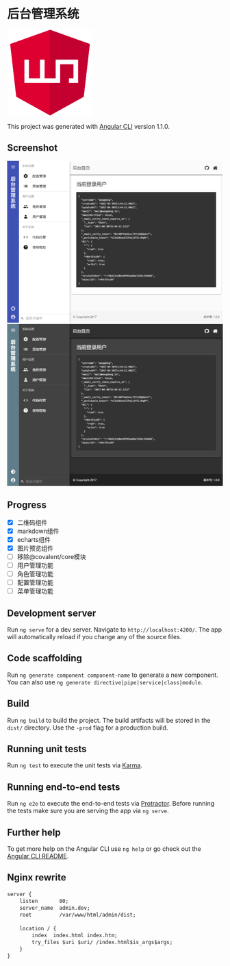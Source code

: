 # 后台管理系统

![logo](src/assets/logo.png)

This project was generated with [Angular CLI](https://github.com/angular/angular-cli) version 1.1.0.

## Screenshot

![light theme](screenshot/light-theme.png)
![dark theme](screenshot/dark-theme.png)

## Progress

- [x] 二维码组件
- [x] markdown组件
- [x] echarts组件
- [x] 图片预览组件
- [ ] 移除@covalent/core模块
- [ ] 用户管理功能
- [ ] 角色管理功能
- [ ] 配置管理功能
- [ ] 菜单管理功能

## Development server

Run `ng serve` for a dev server. Navigate to `http://localhost:4200/`. The app will automatically reload if you change any of the source files.

## Code scaffolding

Run `ng generate component component-name` to generate a new component. You can also use `ng generate directive|pipe|service|class|module`.

## Build

Run `ng build` to build the project. The build artifacts will be stored in the `dist/` directory. Use the `-prod` flag for a production build.

## Running unit tests

Run `ng test` to execute the unit tests via [Karma](https://karma-runner.github.io).

## Running end-to-end tests

Run `ng e2e` to execute the end-to-end tests via [Protractor](http://www.protractortest.org/).
Before running the tests make sure you are serving the app via `ng serve`.

## Further help

To get more help on the Angular CLI use `ng help` or go check out the [Angular CLI README](https://github.com/angular/angular-cli/blob/master/README.md).

## Nginx rewrite

```
server {
    listen       80;
    server_name  admin.dev;
    root         /var/www/html/admin/dist;

    location / {
        index  index.html index.htm;
        try_files $uri $uri/ /index.html$is_args$args;
    }
}
```
